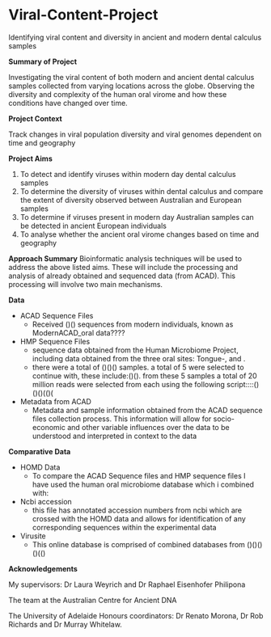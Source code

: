 # Viral-Content-Project

Identifying viral content and diversity in ancient and modern dental calculus samples

**Summary of Project**

Investigating the viral content of both modern and ancient dental calculus samples collected from varying locations across the globe. Observing the diversity and complexity of the human oral virome and how these conditions have changed over time. 

**Project Context**

Track changes in viral population diversity and viral genomes dependent on time and geography 

**Project Aims**

 1. To detect and identify viruses within modern day dental calculus samples
 2. To determine the diversity of viruses within dental calculus and compare the extent of diversity observed between Australian and European samples
 3. To determine if viruses present in modern day Australian samples can be detected in ancient European individuals
 4. To analyse whether the ancient oral virome changes based on time and geography

**Approach Summary**
Bioinformatic analysis techniques will be used to address the above listed aims. These will include the processing and analysis of already obtained and sequenced data (from ACAD). This processing will involve two main mechanisms. 

**Data**
 - ACAD Sequence Files
	 - Received ()() sequences from modern individuals, known as ModernACAD_oral data????
 - HMP Sequence Files
	 - sequence data obtained from the Human Microbiome Project, including data obtained from the three oral sites: Tongue-, and .
	 - there were a total of ()()() samples. a total of 5 were selected to continue with, these include:()(). from these 5 samples a total of 20 million reads were selected from each using the following script::::()()()(()( 
 - Metadata from ACAD
	 - Metadata and sample information obtained from the ACAD sequence files collection process. This information will allow for socio-economic and other variable influences over the data to be understood and interpreted in context to the data

**Comparative Data**
 - HOMD Data
	 - To compare the ACAD Sequence files and HMP sequence files I have used the human oral microbiome database which i combined with:
 - Ncbi accession 
	 - this file has annotated accession numbers from ncbi which are crossed with the HOMD data and allows for identification of any corresponding sequences within the experimental data
 - Virusite 
	 - This online database is comprised of combined databases from ()()()()(()

**Acknowledgements**

My supervisors: Dr Laura Weyrich and Dr Raphael Eisenhofer Philipona 

The team at the Australian Centre for Ancient DNA

The University of Adelaide Honours coordinators: Dr Renato Morona, Dr Rob Richards and Dr Murray Whitelaw. 
